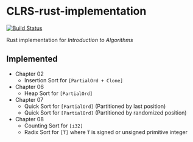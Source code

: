 # CLRS-rust-implementation
[![Build Status](https://travis-ci.com/hsfzxjy/CLRS-rust-implementation.svg?branch=master)](https://travis-ci.com/hsfzxjy/CLRS-rust-implementation)

Rust implementation for <em>Introduction to Algorithms</em>

## Implemented

 + Chapter 02
   + Insertion Sort for `[PartialOrd + Clone]`
 + Chapter 06
   + Heap Sort for `[PartialOrd]`
 + Chapter 07
   + Quick Sort for `[PartialOrd]` (Partitioned by last position)
   + Quick Sort for `[PartialOrd]` (Partitioned by randomized position)
 + Chapter 08
   + Counting Sort for `[i32]`
   + Radix Sort for `[T]` where `T` is signed or unsigned primitive integer
